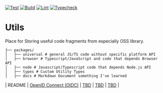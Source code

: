 [![Test](https://github.com/ryota-murakami/utils/actions/workflows/test.yml/badge.svg)](https://github.com/ryota-murakami/utils/actions/workflows/test.yml)
[![Build](https://github.com/ryota-murakami/utils/actions/workflows/build.yml/badge.svg)](https://github.com/ryota-murakami/utils/actions/workflows/build.yml)
[![Lint](https://github.com/ryota-murakami/utils/actions/workflows/lint.yml/badge.svg)](https://github.com/ryota-murakami/utils/actions/workflows/lint.yml)
[![Typecheck](https://github.com/ryota-murakami/utils/actions/workflows/typecheck.yml/badge.svg)](https://github.com/ryota-murakami/utils/actions/workflows/typecheck.yml)

# Utils

Place for Storing useful code fragments from especially OSS library.

```
├── packages/
│   ├── universal # general JS/TS code without specific platform API
│   ├── browser # Typescript/JavaScript and code that depends Browser API
│   ├── node # Javascript/Typescript code that depends Node.js API
│   ├── types # Custom Utility Types
│   ├── docs # Markdown Document something I've learned
```



| README | [OpenID Connect (OIDC)](./packages/docs/OIDC.md) | [TBD](TBD.md) | [TBD](TBD.md) | [TBD](TBD.md) |

